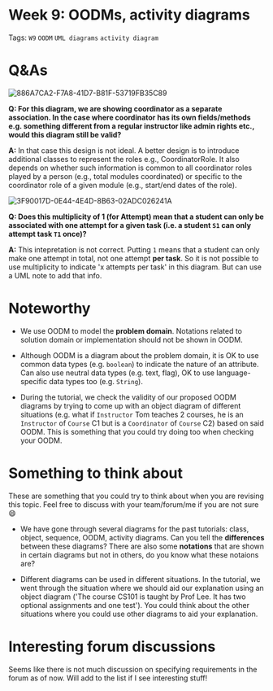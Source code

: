 # Week 9: OODMs, activity diagrams

Tags: `W9` `OODM` `UML diagrams` `activity diagram` 

# Q&As

![886A7CA2-F7A8-41D7-B81F-53719FB35C89](https://user-images.githubusercontent.com/60144099/195984858-9a12aae2-9690-4c00-9ad2-fa567896dd36.jpeg)

**Q: For this diagram, we are showing coordinator as a separate association. In the case where coordinator has its own fields/methods e.g. something different from a regular instructor like admin rights etc., would this diagram still be valid?**

**A:** In that case this design is not ideal. A better design is to introduce additional classes to represent the roles e.g., CoordinatorRole. It also depends on whether such information is common to all coordinator roles played by a person (e.g., total modules coordinated) or specific to the coordinator role of a given module (e.g., start/end dates of the role).

![3F90017D-0E44-4E4D-8B63-02ADC026241A](https://user-images.githubusercontent.com/60144099/195984897-cb593d23-b6e6-4d67-aa0c-0b79da2d9339.jpeg)

**Q: Does this multiplicity of 1 (for Attempt) mean that a student can only be associated with one attempt for a given task (i.e. a student `S1` can only attempt task `T1` once)?**

**A:** This intepretation is not correct. Putting `1` means that a student can only make one attempt in total, not one attempt **per task**. So it is not possible to use multiplicity to indicate 'x attempts per task' in this diagram. But can use a UML note to add that info.

# Noteworthy

- We use OODM to model the **problem domain**. Notations related to solution domain or implementation should not be shown in OODM.

- Although OODM is a diagram about the problem domain, it is OK to use common data types (e.g. `boolean`) to indicate the nature of an attribute. Can also use neutral data types (e.g. text, flag), OK to use language-specific data types too (e.g. `String`).

- During the tutorial, we check the validity of our proposed OODM diagrams by trying to come up with an object diagram of different situations (e.g. what if `Instructor` Tom teaches 2 courses, he is an `Instructor` of `Course` C1 but is a `Coordinator` of `Course` C2) based on said OODM. This is something that you could try doing too when checking your OODM.

# Something to think about

These are something that you could try to think about when you are revising this topic. Feel free to discuss with your team/forum/me if you are not sure 😄

- We have gone through several diagrams for the past tutorials: class, object, sequence, OODM, activity diagrams. Can you tell the **differences** between these diagrams? There are also some **notations** that are shown in certain diagrams but not in others, do you know what these notaions are?

- Different diagrams can be used in different situations. In the tutorial, we went through the situation where we should aid our explanation using an object diagram ('The course CS101 is taught by Prof Lee. It has two optional assignments and one test'). You could think about the other situations where you could use other diagrams to aid your explanation. 

# Interesting forum discussions

Seems like there is not much discussion on specifying requirements in the forum as of now. Will add to the list if I see interesting stuff!
